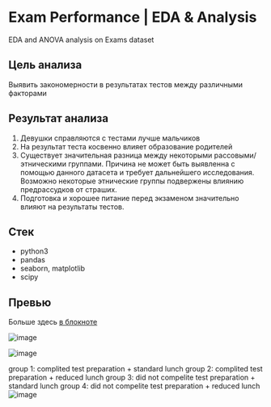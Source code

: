 # Exam Performance | EDA & Analysis
EDA and ANOVA analysis on Exams dataset

## Цель анализа
Выявить закономерности в результатах тестов между различными факторами

## Результат анализа
1. Девушки справляются с тестами лучше мальчиков
2. На результат теста косвенно влияет образование родителей
3. Существует значительная разница между некоторыми рассовыми/этническими группами. Причина не может быть выявленна с помощью данного датасета и требует дальнейшего исследования. Возможно некоторые этнические группы подвержены влиянию предрассудков от страших.
4. Подготовка и хорошее питание перед экзаменом значительно влияют на результаты тестов.

## Стек
- python3
- pandas
- seaborn, matplotlib
- scipy

## Превью 
Больше здесь [в блокноте](https://github.com/jmaynard-n/eda-exams/blob/main/exam-performance-eda-analysis.ipynb)

![image](https://user-images.githubusercontent.com/57061015/204368505-5ec6a2cc-cd4b-4946-86b8-c3723e4abea6.png)

![image](https://user-images.githubusercontent.com/57061015/204368565-f218f8bc-ff48-4013-a9a3-3b0ee0824d63.png)

group 1: complited test preparation + standard lunch
group 2: сomplited test preparation + reduced lunch
group 3: did not compelite test preparation + standard lunch
group 4: did not compelite test preparation + reduced lunch
![image](https://user-images.githubusercontent.com/57061015/204368617-84c385dd-017f-457d-a787-daf91c1f6e9e.png)

